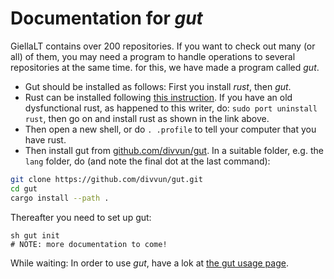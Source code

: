# Documentation for *gut*

GiellaLT contains over 200 repositories. If you want to check out many (or all) of them, you may need a program to handle operations to several repositories at the same time. for this, we have made a program called *gut*.

- Gut should be installed as follows: First you install *rust*, then *gut*.
- Rust can be installed following [this instruction](https://www.rust-lang.org/learn/get-started).
  If you have an old dysfunctional rust, as happened to this writer, do: `sudo port uninstall rust`,
  then go on and install rust as shown in the link above.
- Then open a new shell, or do `. .profile` to tell your computer that you have rust.
- Then install gut from [github.com/divvun/gut](https://github.com/divvun/gut).
  In a suitable folder, e.g. the `lang` folder, do (and note the final dot at the last command):

```sh
git clone https://github.com/divvun/gut.git
cd gut
cargo install --path .
```

Thereafter you need to set up gut:

```
sh gut init
# NOTE: more documentation to come!
```

While waiting: In order to use *gut*, have a lok at [the gut usage page](https://github.com/divvun/gut/blob/main/USAGE.md).
